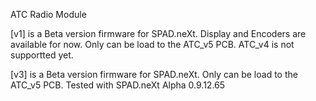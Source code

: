
ATC Radio Module

[v1] is a Beta version firmware for SPAD.neXt. 
Display and Encoders are available for now.
Only can be load to the ATC_v5 PCB.
ATC_v4 is not supportted yet.

[v3] is a Beta version firmware for SPAD.neXt. 
Only can be load to the ATC_v5 PCB.
Tested with SPAD.neXt Alpha 0.9.12.65
